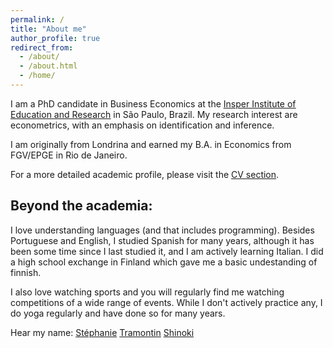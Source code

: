 ```yaml
---
permalink: /
title: "About me"
author_profile: true
redirect_from: 
  - /about/
  - /about.html
  - /home/
---
```


I am a PhD candidate in Business Economics at the <u><a href="https://www.insper.edu.br/en/">Insper Institute of Education and Research</a></u> in São Paulo, Brazil. My research interest are econometrics, with an emphasis on identification and inference.

I am originally from Londrina and earned my B.A. in Economics from FGV/EPGE in Rio de Janeiro. 

For a more detailed academic profile, please visit the <u><a href="https://steshinoki.github.io/cv/">CV section</a></u>.

Beyond the academia:
-------------------
I love understanding languages (and that includes programming). Besides Portuguese and English, I studied Spanish for many years, although it has been some time since I last studied it, and I am actively learning Italian. I did a high school exchange in Finland which gave me a basic undestanding of finnish.

I also love watching sports and you will regularly find me watching competitions of a wide range of events. While I don't actively practice any, I do yoga regularly and have done so for many years.

Hear my name: <a href="https://hearmyname.net/say/fr/St%C3%A9phanie">Stéphanie</a> <a href="https://hearmyname.net/say/it/Tramontin">Tramontin</a> <a href="https://hearmyname.net/say/ja-jp/Shinoki">Shinoki</a>
